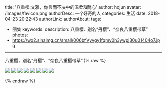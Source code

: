 title: '八重樱:文雅，你言而不决中的温柔和耐心'
author: hojun
avatar: /images/favicon.png
authorDesc: 一个好奇的人
categories: 生活
date: 2018-04-23 20:22:43
authorLink:
authorAbout:
tags:
 - 图集
keywords:
description: 八重樱，别名“丹樱”、“奈良八重樱带草”
photos:
 - https://wx2.sinaimg.cn/small/006bYVyvgy1fqmv0h3ywpj30u01404o7.jpg
---
八重樱，别名“丹樱”、“奈良八重樱带草”
{% raw %}

<img class="hj_img" src="https://wx2.sinaimg.cn/large/006bYVyvgy1fqmv0mlsktj31400u0avk.jpg">
<img class="hj_img" src="https://wx1.sinaimg.cn/large/006bYVyvgy1fqmv0h3ywpj30u01404o7.jpg">
<img class="hj_img" src="https://wx3.sinaimg.cn/large/006bYVyvgy1fqmv0c0i3yj30u0140tum.jpg">
<img class="hj_img" src="https://wx3.sinaimg.cn/large/006bYVyvgy1fqmv06wvqaj31400u0qm3.jpg">
<img class="hj_img" src="https://wx2.sinaimg.cn/large/006bYVyvgy1fqmv01bzb7j31400u04i2.jpg">
<img class="hj_img" src="https://wx3.sinaimg.cn/large/006bYVyvgy1fqmv9wqbjzj30u0140x0z.jpg">
<img class="hj_img" src="https://wx1.sinaimg.cn/large/006bYVyvgy1fqmv9s7k32j30u01407vk.jpg">
<img class="hj_img" src="https://wx4.sinaimg.cn/large/006bYVyvgy1fqmv9n1llsj31400u04qp.jpg">

<link rel="stylesheet" href="/css/sakura.css" />
<script type="text/javascript" src="/js/jquery.min.js"></script>
<script type="text/javascript" src="/js/snowfall.jquery.js"></script>
<script type="text/javascript" src="/js/snowfall.jquery.js"></script>

<script>
    function sakuraInit() {
        $(document).snowfall('clear');
        if (document.body.clientWidth > 600) {
            $(document).snowfall({image:"/images/sakura/1.png", flakeCount:50, minSpeed:1, minSize:8, maxSize:15,});
            $(document).snowfall({image:"/images/sakura/1.png", flakeCount:50, minSpeed:1, minSize:8, maxSize:15,});
            $(document).snowfall({image:"/images/sakura/2.png", flakeCount:50, minSpeed:1, minSize:8, maxSize:15,});
            $(document).snowfall({image:"/images/sakura/4.png", flakeCount:50, minSpeed:1, minSize:8, maxSize:15,});
        } else {
            $(document).snowfall({image:"/images/sakura/1.png", flakeCount:30, minSpeed:1, minSize:8, maxSize:15,});
            $(document).snowfall({image:"/images/sakura/1.png", flakeCount:30, minSpeed:1, minSize:8, maxSize:15,});
            $(document).snowfall({image:"/images/sakura/2.png", flakeCount:30, minSpeed:1, minSize:8, maxSize:15,});
            $(document).snowfall({image:"/images/sakura/4.png", flakeCount:30, minSpeed:1, minSize:8, maxSize:15,});
        }
    }
    window.onload = sakuraInit();
</script>
{% endraw %}